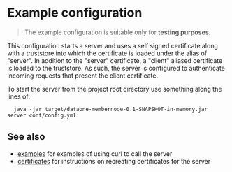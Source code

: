 # Example configuration 

> The example configuration is suitable only for **testing purposes**.

This configuration starts a server and uses a self signed certificate along with a truststore into which the certificate is loaded under the alias of "server".  In addition to the "server" certificate, a "client" aliased certificate is loaded to the truststore.  As such, the server is configured to authenticate incoming requests that present the client certificate.

To start the server from the project root directory use something along the lines of:
```
  java -jar target/dataone-membernode-0.1-SNAPSHOT-in-memory.jar server conf/config.yml 
```

## See also
- [examples](examples/README.md) for examples of using curl to call the server
- [certificates](certificates/README.md) for instructions on recreating certificates for the server